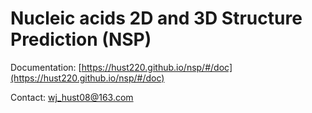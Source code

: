 # Nucleic acids 2D and 3D Structure Prediction (NSP)

Documentation: [https://hust220.github.io/nsp/#/doc](https://hust220.github.io/nsp/#/doc)

Contact: wj_hust08@163.com


